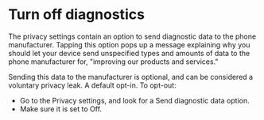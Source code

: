 # Turn off diagnostics

The privacy settings contain an option to send diagnostic data to the phone manufacturer. Tapping this option pops up a 
message explaining why you should let your device send unspecified types and amounts of data to the phone manufacturer 
for, "improving our products and services." 

Sending this data to the manufacturer is optional, and can be considered a voluntary privacy leak. A default opt-in.
To opt-out:

* Go to the Privacy settings, and look for a Send diagnostic data option.
* Make sure it is set to Off.